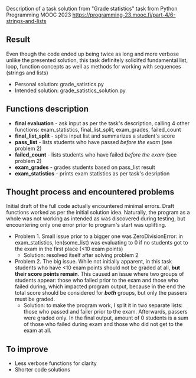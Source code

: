 Description of a task solution from "Grade statistics" task from Python Programming MOOC 2023 https://programming-23.mooc.fi/part-4/6-strings-and-lists

## Result
Even though the code ended up being twice as long and more verbose unlike the presented solution, this task definitely solidifed fundamental list, loop, function concepts as well as methods for working with sequences (strings and lists)
- Personal solution: grade_satistics.py
- Intended solution: grade_satistics_solution.py
## Functions description
- **final evaluation** - ask input as per the task's description, calling 4 other functions: exam_statistics, final_list_split, exam_grades, failed_count
- **final_list_split** - splits input list and summarizes a student's score
- **pass_list** - lists students who have passed *before the exam* (see problem 2)
- **failed_count** - lists students who have failed *before the exam* (see problem 2)
- **exam_grades** - grades students based on pass_list result
- **exam_statistics** - prints exam statistics as per task's desription

## Thought process and encountered problems
Initial draft of the full code actually encountered minimal errors. Draft functions worked as per the initial solution idea. Naturally, the program as a whole was not working as intended as was discovered during testing, but encountering only one error prior to program's start was uplifting.

- Problem 1. Small issue prior to a bigger one was ZeroDivisionError: in exam_statistics, len(some_list) was evaluating to 0 if no students got to the exam in the first place (<10 exam points)
  - Solution: resolved itself after solving problem 2
- Problem 2. The big issue. While not initially apparent, in this task students who have <10 exam points should not be graded at all, **but their score points remain**. This caused an issue where two groups of students appear: those who failed prior to the exam and those who failed during, which impacted program output, because in the end the total score should be considered for ***both*** groups, but only the passers must be graded.
  - Solution: to make the program work, I split it in two separate lists: those who passed and failer prior to the exam. Afterwards, passers were graded only. In the final output, amount of 0 students is a sum of those who failed during exam and those who did not get to the exam at all.

## To improve

- Less verbose functions for clarity
- Shorter code solutions
